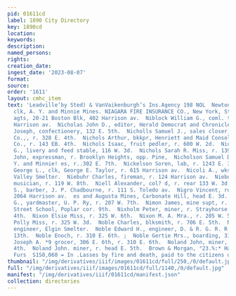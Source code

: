 ```yaml
---
pid: 01611cd
label: 1890 City Directory
key: 1890cd
location: 
keywords: 
description: 
named_persons: 
rights: 
creation_date: 
ingest_date: '2023-08-07'
format: 
source: 
order: '1611'
layout: cmhc_item
text: 'Leadville‘by Sted) & VanVaikenburgh’s Ins.Agency 198 NOL  Newton John R,, shipping
  clk, A. Y. and Minnie Mines. NIAGARA FIRE INSURANCE CO., New York, Steel & Van Valkenburgh,
  agts, 20-21 Boston Blk, 402 Harrison av.  Niblock William G., coml. trav, r. 311
  Harrison av.  Nicholas John D., editor, Herald Democrat and Chronicle, r Hotel Hutchinson.  Nicholas
  Joseph, confectionery, 132 E. 5th.  Nicholls Samuel J., sales closer, Singer Manufacturing
  Co.,, r. 328 E. 4th.  Nichols Arthur, bkkpr, Henriett and Maid Consolidated Mining
  Co., r. 143 EB. 4th.  Nichols Isaac, fruit pedler, r. 600 W. 2d.  Nichols Joseph
  G., livery and feed stable, 116 W. 3d.  Nichols Sarah R. Miss, r. 139 E. 5th.  Nicholson
  John, expressman, r. Brooklyn Heights, opp. Pine,  Nicholson Samuel D., supt, A.
  Y. and Minnie! es, r..302 E. 7th.  Nickelson Soren, lab, r. 1243 E. 3d.  Nicolai
  George L., clk, George E. Taylor, r. 615 Harrison av.  Nicoli A., wks. Arkansas
  Valley Smelter.  Niebuhr Charles, fireman, r. 124 Harrison av.  Niebuhr Fred. G.,
  musician, r. 119 W. 8th.  Niell Alexander, col? d, r. rear 133 W. 3d.  Nier William
  S., barber, J. P. Chadbourne, r. 111 S. Toledo av.  Nigro Vincent, rusician, r.
  2064 Harrison av.  es and Augusta Mines, Carbonate Hill, head E. 3d.  Minors William
  G., yardmaster, U. P. Ry, r. 207 W. 7th.  Nimon James, mine supt, r. 138 E. 10th.  Ninth
  Street School, Poplar cor. 9th.  Nixholm Peter, miner, r. Strayhorse Rd, head E.
  4th.  Nixon Elsie Miss, r. 325 W. 6th.  Nixon M. A. Mra., r. 205 W. 5th.  Nixon
  Polly Miss, r. 325 W. 3d.  Noble Charles, blksmith, r. 706 E. 5th.  Noble David,
  engineer, Elgin Smelter.  Noble Edward H., engineer, D. & R. G. R. R., r. 112 E.
  13th.  Noble Enoch, r. 310 E. 6th. ;  Noble Gertie Mrs., boarding, 310 E. 6th.  Noble
  Joseph A. *9 grocer, 306 E. 6th, r. 310 E. 6th.  Noland John, miner, r. head E.
  4th.  Noland John. miner, r. head E. 5th.  Brown & Morgan, °23.%:* Hats, Caps and
  Furs  S1S0,060 = In .Lasses by fire and death, paid to the citizens of    '
thumbnail: "/img/derivatives/iiif/images/01611cd/full/250,/0/default.jpg"
full: "/img/derivatives/iiif/images/01611cd/full/1140,/0/default.jpg"
manifest: "/img/derivatives/iiif/01611cd/manifest.json"
collection: directories
---
```

